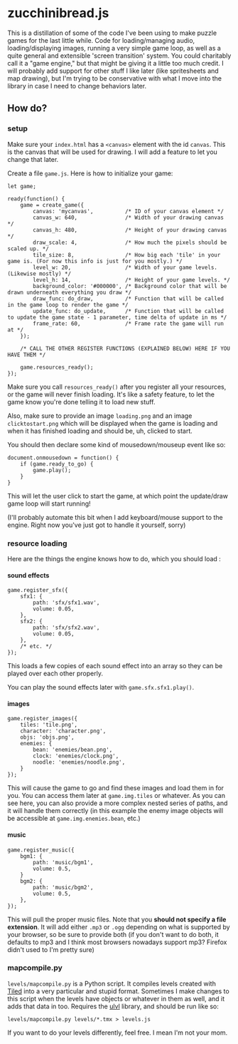 # zucchinibread.js

This is a distillation of some of the code I've been using to make puzzle games for the last little while. Code for loading/managing audio, loading/displaying images, running a very simple game loop, as well as a quite general and extensible 'screen transition' system. You could charitably call it a "game engine," but that might be giving it a little too much credit. I will probably add support for other stuff I like later (like spritesheets and map drawing), but I'm trying to be conservative with what I move into the library in case I need to change behaviors later.

## How do?

### setup

Make sure your `index.html` has a `<canvas>` element with the id `canvas`. This is the canvas that will be used for drawing. I will add a feature to let you change that later.

Create a file `game.js`. Here is how to initialize your game:

```
let game;

ready(function() {
    game = create_game({
        canvas: 'mycanvas',          /* ID of your canvas element */
        canvas_w: 640,               /* Width of your drawing canvas */
        canvas_h: 480,               /* Height of your drawing canvas */
        draw_scale: 4,               /* How much the pixels should be scaled up. */
        tile_size: 8,                /* How big each 'tile' in your game is. (For now this info is just for you mostly.) */
        level_w: 20,                 /* Width of your game levels. (Likewise mostly) */
        level_h: 14,                 /* Height of your game levels. */
        background_color: '#000000', /* Background color that will be drawn underneath everything you draw */
        draw_func: do_draw,          /* Function that will be called in the game loop to render the game */
        update_func: do_update,      /* Function that will be called to update the game state - 1 parameter, time delta of update in ms */
        frame_rate: 60,              /* Frame rate the game will run at */
    });

    /* CALL THE OTHER REGISTER FUNCTIONS (EXPLAINED BELOW) HERE IF YOU HAVE THEM */

    game.resources_ready();
});
```

Make sure you call `resources_ready()` after you register all your resources, or the game will never finish loading. It's like a safety feature, to let the game know you're done telling it to load new stuff.

Also, make sure to provide an image `loading.png` and an image `clicktostart.png` which will be displayed when the game is loading and when it has finished loading and should be, uh, clicked to start.

You should then declare some kind of mousedown/mouseup event like so:

```
document.onmousedown = function() {
    if (game.ready_to_go) {
        game.play();
    }
}
```

This will let the user click to start the game, at which point the update/draw game loop will start running!

(I'll probably automate this bit when I add keyboard/mouse support to the engine. Right now you've just got to handle it yourself, sorry)

### resource loading


Here are the things the engine knows how to do, which you should load :

#### sound effects

```
game.register_sfx({
    sfx1: {
        path: 'sfx/sfx1.wav',
        volume: 0.05,
    },
    sfx2: {
        path: 'sfx/sfx2.wav',
        volume: 0.05,
    },
    /* etc. */
});
```

This loads a few copies of each sound effect into an array so they can be played over each other properly.

You can play the sound effects later with `game.sfx.sfx1.play()`.

#### images

```
game.register_images({
    tiles: 'tile.png',
    character: 'character.png',
    objs: 'objs.png',
    enemies: {
        bean: 'enemies/bean.png',
        clock: 'enemies/clock.png',
        noodle: 'enemies/noodle.png',
    }
});
```

This will cause the game to go and find these images and load them in for you. You can access them later at `game.img.tiles` or whatever. As you can see here, you can also provide a more complex nested series of paths, and it will handle them correctly (in this example the enemy image objects will be accessible at `game.img.enemies.bean`, etc.)

#### music

```
game.register_music({
    bgm1: {
        path: 'music/bgm1',
        volume: 0.5,
    }
    bgm2: {
        path: 'music/bgm2',
        volume: 0.5,
    },
});
```

This will pull the proper music files. Note that you **should not specify a file extension**. It will add either `.mp3` or `.ogg` depending on what is supported by your browser, so be sure to provide both (if you don't want to do both, it defaults to mp3 and I think most browsers nowadays support mp3? Firefox didn't used to I'm pretty sure)

### mapcompile.py

`levels/mapcompile.py` is a Python script. It compiles levels created with [Tiled](https://mapeditor.org) into a very particular and stupid format. Sometimes I make changes to this script when the levels have objects or whatever in them as well, and it adds that data in too. Requires the [ulvl](https://ulvl.github.io/) library, and should be run like so:

```
levels/mapcompile.py levels/*.tmx > levels.js
```

If you want to do your levels differently, feel free. I mean I'm not your mom.
